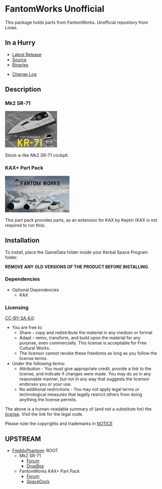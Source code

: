 # FantomWorks Unofficial

This package holds parts from FantomWorks. Unofficial repository from Lisias.



## In a Hurry

* [Latest Release](https://github.com/net-lisias-kspu/FantomWorks/releases)
* [Source](https://github.com/net-lisias-kspu/FantomWorks)
* [Binaries](https://github.com/net-lisias-kspu/FantomWorks/tree/Archive)
+ [Change Log](./CHANGE_LOG.md)


## Description

### Mk2 SR-71
![](./Docs/Mk2SR71/yrIsSRb.png)

Stock-a-like Mk2 SR-71 cockpit. ﻿

### KAX+ Part Pack
![](./Docs/KAXp/6X5X5SC.png)

T﻿his part pack provides parts, as an extension for KAX ﻿by Keptin (KAX is not required to run this).

## Installation

To install, place the GameData folder inside your Kerbal Space Program folder.

**REMOVE ANY OLD VERSIONS OF THE PRODUCT BEFORE INSTALLING**.

### Dependencies

* Optional Dependencies
	+ KAX 


### Licensing

[CC-BY-SA 4.0](https://creativecommons.org/licenses/by-sa/4.0/):

* You are free to:
	+ Share - copy and redistribute the material in any medium or format
	+ Adapt - remix, transform, and build upon the material for any purpose, even commercially. This license is acceptable for Free
Cultural Works.
	+ The licensor cannot revoke these freedoms as long as you follow the license terms.
* Under the following terms:
	+ Attribution - You must give appropriate credit, provide a link to the license, and indicate if changes were made. You may do
so in any reasonable manner, but not in any way that suggests the licensor endorses you or your use.
	+ No additional restrictions - You may not apply legal terms or technological measures that legally restrict others from doing
anything the license permits.

The above is a human-readable summary of (and not a substitute for) the [license](./ModuleManager.LICENSE). Visit the link for the legal code.

Please note the copyrights and trademarks in [NOTICE](./NOTICE)


## UPSTREAM

* [FreddyPhantom](https://forum.kerbalspaceprogram.com/index.php?/profile/134158-freddyphantom/): ROOT
	+ Mk2 SR-71
		- [Forum](https://forum.kerbalspaceprogram.com/index.php?/topic/109177-wip102-mk2-sr-71-fantomworks/&)
		- [DropBox](https://www.dropbox.com/sh/lqqwfvi1t6k2u7r/AAD5gJxW-xEBMWVul3vHzD2Za?dl=1)
	+ FantomWorks KAX+ Part Pack
		- [Forum](https://forum.kerbalspaceprogram.com/index.php?/topic/98751-105wipfantomworks-033-kax-part-pack/&)
		- [SpaceDock](https://spacedock.info/mod/229/FantomWorks)
